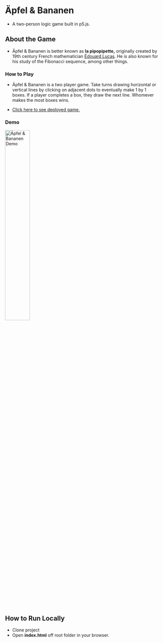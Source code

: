 

# Äpfel & Bananen

- A two-person logic game built in p5.js.

## About the Game
- Äpfel & Bananen is better known as <strong>la pipopipette,</strong></i> originally created by 19th century French mathematician
        <a
          href="https://en.wikipedia.org/wiki/%C3%89douard_Lucas"
          >Édouard Lucas</a
        >. He is also known for his study of the Fibonacci sequence, among other
        things.

### How to Play
-  Äpfel & Bananen is a two player game. Take turns drawing horizontal or
        vertical lines by clicking on adjacent dots to eventually make 1 by 1
        boxes. If a player completes a box, they draw the next line. Whomever
        makes the most boxes wins.

- <a href="https://karlkristopher.github.io/apfel-bananen/">Click here to see deployed game.</a>

### Demo
<img src="https://res.cloudinary.com/karlkris/image/upload/v1589711135/github/ab_demo_xtvcjn.gif" alt="Äpfel & Bananen Demo" width="40%"  />

## How to Run Locally
- Clone project
- Open **index.html** off root folder in your browser.
